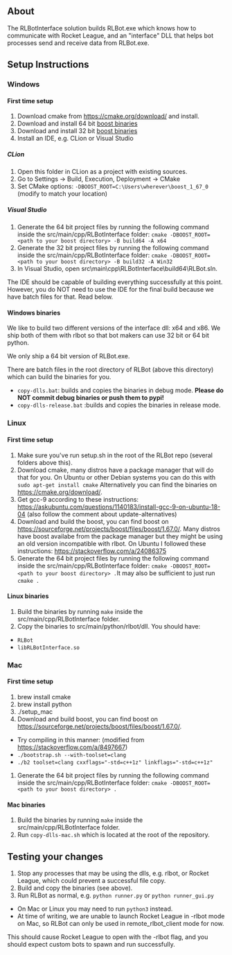 ## About

The RLBotInterface solution builds RLBot.exe which knows how to communicate with Rocket League,
and an "interface" DLL that helps bot processes send and receive data from RLBot.exe.

## Setup Instructions

### Windows

#### First time setup
1. Download cmake from https://cmake.org/download/ and install.
1. Download and install 64 bit [boost binaries](https://sourceforge.net/projects/boost/files/boost-binaries/1.67.0/boost_1_67_0-msvc-14.1-64.exe/download)
1. Download and install 32 bit [boost binaries](https://sourceforge.net/projects/boost/files/boost-binaries/1.67.0/boost_1_67_0-msvc-14.1-32.exe/download)
1. Install an IDE, e.g. CLion or Visual Studio

##### CLion
1. Open this folder in CLion as a project with existing sources.
1. Go to Settings -> Build, Execution, Deployment -> CMake
1. Set CMake options: `-DBOOST_ROOT=C:\Users\wherever\boost_1_67_0` (modify to match your location)

##### Visual Studio
1. Generate the 64 bit project files by running the following command inside the src/main/cpp/RLBotInterface folder:
`cmake -DBOOST_ROOT=<path to your boost directory> -B build64 -A x64`
1. Generate the 32 bit project files by running the following command inside the src/main/cpp/RLBotInterface folder:
`cmake -DBOOST_ROOT=<path to your boost directory> -B build32 -A Win32`
1. In Visual Studio, open src\main\cpp\RLBotInterface\build64\RLBot.sln.

The IDE should be capable of building everything successfully at this point. However,
you do NOT need to use the IDE for the final build because we have batch files for that. Read below.

#### Windows binaries

We like to build two different versions of the interface dll: x64 and x86. We ship both of them with rlbot so that
bot makers can use 32 bit or 64 bit python.

We only ship a 64 bit version of RLBot.exe.

There are batch files in the root directory of RLBot (above this directory) which can build the binaries for you.
- `copy-dlls.bat`: builds and copies the binaries in debug mode. **Please do NOT commit debug binaries or push them to pypi!**
- `copy-dlls-release.bat` :builds and copies the binaries in release mode.

### Linux
#### First time setup
1. Make sure you've run setup.sh in the root of the RLBot repo (several folders above this).
1. Download cmake, many distros have a package manager that will do that for you. 
On Ubuntu or other Debian systems you can do this with `sudo apt-get install cmake` 
Alternatively you can find the binaries on https://cmake.org/download/. 
1. Get gcc-9 according to these instructions: https://askubuntu.com/questions/1140183/install-gcc-9-on-ubuntu-18-04 (also follow the comment about update-alternatives)
1. Download and build the boost, you can find boost on https://sourceforge.net/projects/boost/files/boost/1.67.0/. Many distros have boost availabe from the package manager but they might be using an old version incompatible with rlbot.
On Ubuntu I followed these instructions: https://stackoverflow.com/a/24086375
1. Generate the 64 bit project files by running the following command inside the src/main/cpp/RLBotInterface folder:
`cmake -DBOOST_ROOT=<path to your boost directory> .`It may also be sufficient to just run `cmake .`

#### Linux binaries
1. Build the binaries by running `make` inside the src/main/cpp/RLBotInterface folder.
2. Copy the binaries to src/main/python/rlbot/dll. You should have:
  - `RLBot`
  - `libRLBotInterface.so`

### Mac

#### First time setup

1. brew install cmake
1. brew install python
1. ./setup_mac
1. Download and build boost, you can find boost on https://sourceforge.net/projects/boost/files/boost/1.67.0/.
  - Try compiling in this manner: (modified from https://stackoverflow.com/a/8497667)
  - `./bootstrap.sh --with-toolset=clang`
  - `./b2 toolset=clang cxxflags="-std=c++1z" linkflags="-std=c++1z"`
1. Generate the 64 bit project files by running the following command inside the src/main/cpp/RLBotInterface folder:
`cmake -DBOOST_ROOT=<path to your boost directory> .`

#### Mac binaries
1. Build the binaries by running `make` inside the src/main/cpp/RLBotInterface folder.
2. Run `copy-dlls-mac.sh` which is located at the root of the repository.

## Testing your changes

1. Stop any processes that may be using the dlls, e.g. rlbot, or Rocket League, which could prevent a successful file copy.
1. Build and copy the binaries (see above).
1. Run RLBot as normal, e.g. `python runner.py` or `python runner_gui.py`
  - On Mac or Linux you may need to run `python3` instead.
  - At time of writing, we are unable to launch Rocket League in -rlbot mode on Mac, so RLBot can only be used
    in remote_rlbot_client mode for now.

This should cause Rocket League to open with the -rlbot flag, and you should expect custom bots to
spawn and run successfully.
